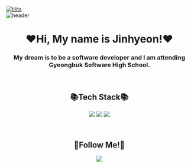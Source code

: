 [![Hits](https://hits.seeyoufarm.com/api/count/incr/badge.svg?url=https%3A%2F%2Fgithub.com%2FJinhyeonE07&count_bg=%23214488&title_bg=%231856CA&icon=github.svg&icon_color=%23E7E7E7&title=GitHub&edge_flat=false)](https://hits.seeyoufarm.com)
<br>
![header](https://capsule-render.vercel.app/api?type=waving&color=auto&height=300&section=header&text=Kim%20Jinhyeon&fontSize=100&animation=fadeIn&fontAlignY=38&descAlignY=51&descAlign=62)
<h1 align="center">❤️Hi, My name is Jinhyeon!❤️</h1>
<p>
<h3 align="center">My dream is to be a software developer and I am attending Gyeongbuk Software High School.</h3>
</p>
<br>

<h2 align="center">📚Tech Stack📚</h2>
<p align="center">
    <img src="https://img.shields.io/badge/HTML5-FF4500?style=flat-square&logo=html5&logoColor=white">
    <img src="https://img.shields.io/badge/CSS3-4169E1?style=flat-square&logo=CSS3&logoColor=white">
    <img src="https://img.shields.io/badge/Javascript-ffb13b?style=flat-square&logo=javascript&logoColor=white">
</p><br>

<h2 align="center">🤩Follow Me!🤩</h2>
<p align="center">
    <a href="https://www.instagram.com/hyeon._.2007/">
        <img
            src="https://img.shields.io/badge/Instagram-E4405F?style=flat-square&logo=Instagram&logoColor=white&link=https://www.instagram.com/hye_inisfree/"></a>
</p>
